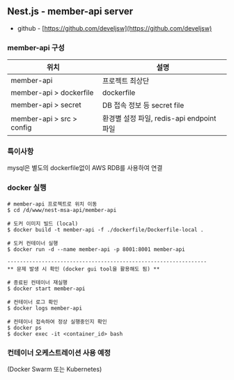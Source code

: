 
## Nest.js - member-api server
- github - [https://github.com/develjsw](https://github.com/develjsw)

### member-api 구성

| 위치                        | 설명                                 |
|---------------------------|---------------------------------------|
| member-api                | 프로젝트 최상단                          |
| member-api > dockerfile   | dockerfile                            |
| member-api > secret       | DB 접속 정보 등 secret file             |
| member-api > src > config | 환경별 설정 파일, redis-api endpoint 파일 |

### 특이사항

mysql은 별도의 dockerfile없이 AWS RDB를 사용하여 연결

### docker 실행
~~~
# member-api 프로젝트로 위치 이동
$ cd /d/www/nest-msa-api/member-api

# 도커 이미지 빌드 (local)
$ docker build -t member-api -f ./dockerfile/Dockerfile-local .

# 도커 컨테이너 실행
$ docker run -d --name member-api -p 8001:8001 member-api

----------------------------------------------------------------
** 문제 발생 시 확인 (docker gui tool을 활용해도 됨) **

# 종료된 컨테이너 재실행
$ docker start member-api

# 컨테이너 로그 확인 
$ docker logs member-api

# 컨테이너 접속하여 정상 실행중인지 확인
$ docker ps
$ docker exec -it <container_id> bash
~~~

### 컨테이너 오케스트레이션 사용 예정
(Docker Swarm 또는 Kubernetes)